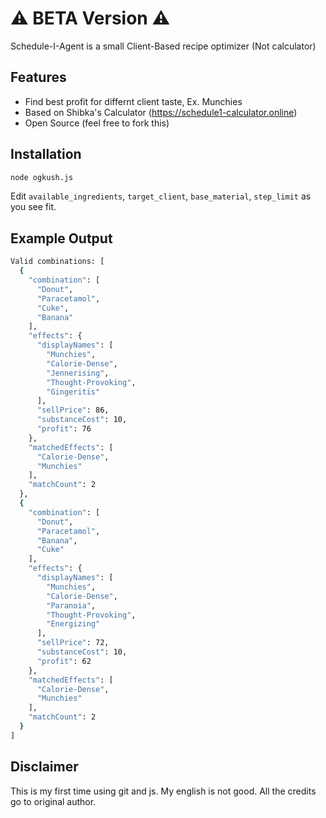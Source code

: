 # ⚠️ BETA Version ⚠️
Schedule-I-Agent is a small Client-Based recipe optimizer (Not calculator)
## Features
- Find best profit for differnt client taste, Ex. Munchies
- Based on Shibka's Calculator (https://schedule1-calculator.online)
- Open Source (feel free to fork this)
## Installation
```sh
node ogkush.js
```
Edit `available_ingredients`, `target_client`, `base_material`, `step_limit` as you see fit.
## Example Output
```sh
Valid combinations: [
  {
    "combination": [
      "Donut",
      "Paracetamol",
      "Cuke",
      "Banana"
    ],
    "effects": {
      "displayNames": [
        "Munchies",
        "Calorie-Dense",
        "Jennerising",
        "Thought-Provoking",
        "Gingeritis"
      ],
      "sellPrice": 86,
      "substanceCost": 10,
      "profit": 76
    },
    "matchedEffects": [
      "Calorie-Dense",
      "Munchies"
    ],
    "matchCount": 2
  },
  {
    "combination": [
      "Donut",
      "Paracetamol",
      "Banana",
      "Cuke"
    ],
    "effects": {
      "displayNames": [
        "Munchies",
        "Calorie-Dense",
        "Paranoia",
        "Thought-Provoking",
        "Energizing"
      ],
      "sellPrice": 72,
      "substanceCost": 10,
      "profit": 62
    },
    "matchedEffects": [
      "Calorie-Dense",
      "Munchies"
    ],
    "matchCount": 2
  }
]
```
## Disclaimer
This is my first time using git and js. My english is not good. All the credits go to original author.
